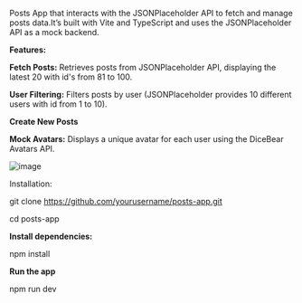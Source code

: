 Posts App that interacts with the JSONPlaceholder API to fetch and manage posts data.It’s built with Vite and TypeScript and uses the JSONPlaceholder API as a mock backend.

**Features:**

**Fetch Posts:** Retrieves posts from JSONPlaceholder API, displaying the latest 20 with id's from 81 to 100.

**User Filtering:** Filters posts by user (JSONPlaceholder provides 10 different users with id from 1 to 10).

**Create New Posts**

**Mock Avatars:**
 Displays a unique avatar for each user using the DiceBear Avatars API.


![image](https://github.com/user-attachments/assets/9f17cbd6-2d62-40b1-95e9-53b6fcc5f553)


Installation:

git clone https://github.com/yourusername/posts-app.git

cd posts-app

**Install dependencies:**

npm install

**Run the app**

npm run dev





